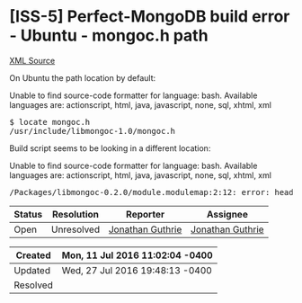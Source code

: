 # [ISS-5] Perfect-MongoDB build error - Ubuntu - mongoc.h path

[XML Source](./xml/ISS-5.xml)
<p><p>On Ubuntu the path location by default:</p>

<div class="code panel" style="border-width: 1px;"><div class="codeContent panelContent">
<div class="error"><span class="error">Unable to find source-code formatter for language: bash.</span> Available languages are: actionscript, html, java, javascript, none, sql, xhtml, xml</div><pre>
$ locate mongoc.h
/usr/include/libmongoc-1.0/mongoc.h
</pre>
</div></div>

<p>Build script seems to be looking in a different location:</p>


<div class="code panel" style="border-width: 1px;"><div class="codeContent panelContent">
<div class="error"><span class="error">Unable to find source-code formatter for language: bash.</span> Available languages are: actionscript, html, java, javascript, none, sql, xhtml, xml</div><pre>
/Packages/libmongoc-0.2.0/module.modulemap:2:12: error: header '/usr/local/include/libmongoc-1.0/mongoc.h' not found
</pre>
</div></div></p>





Status|Resolution|Reporter|Assignee
------|----------|--------|--------
Open|Unresolved|[Jonathan Guthrie](jono)|[Jonathan Guthrie]($jono)





Created|Mon, 11 Jul 2016 11:02:04 -0400
-------|--------------
Updated|Wed, 27 Jul 2016 19:48:13 -0400
Resolved|




